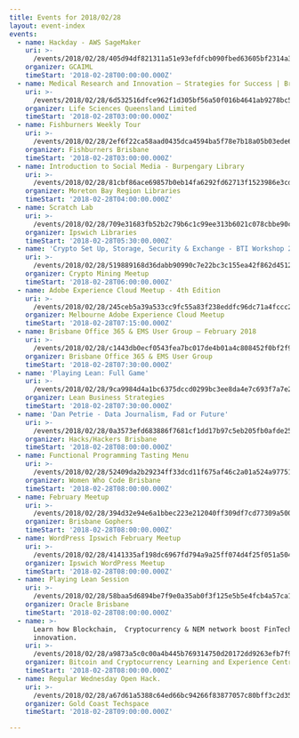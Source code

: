 ```yaml
---
title: Events for 2018/02/28
layout: event-index
events:
  - name: Hackday - AWS SageMaker
    uri: >-
      /events/2018/02/28/405d94df821311a51e93efdfcb090fbed63605bf2314a3cd4dd62c8fe1286ebe
    organizer: GCAIML
    timeStart: '2018-02-28T00:00:00.000Z'
  - name: Medical Research and Innovation – Strategies for Success | Brisbane
    uri: >-
      /events/2018/02/28/6d532516dfce962f1d305bf56a50f016b4641ab9278bc54da04953419a9e3213
    organizer: Life Sciences Queensland Limited
    timeStart: '2018-02-28T03:00:00.000Z'
  - name: Fishburners Weekly Tour
    uri: >-
      /events/2018/02/28/2ef6f22ca58aad0435dca4594ba5f78e7b18a05b03ede6347f480a37359e8733
    organizer: Fishburners Brisbane
    timeStart: '2018-02-28T03:00:00.000Z'
  - name: Introduction to Social Media - Burpengary Library
    uri: >-
      /events/2018/02/28/81cbf86ace69857b0eb14fa6292fd62713f1523986e3cd1cc31dae40dd092de2
    organizer: Moreton Bay Region Libraries
    timeStart: '2018-02-28T04:00:00.000Z'
  - name: Scratch Lab
    uri: >-
      /events/2018/02/28/709e31683fb52b2c79b6c1c99ee313b6021c078cbbe90cc245d8b1feb7d716d2
    organizer: Ipswich Libraries
    timeStart: '2018-02-28T05:30:00.000Z'
  - name: 'Crypto Set Up, Storage, Security & Exchange - BTI Workshop 2'
    uri: >-
      /events/2018/02/28/519889168d36dabb90990c7e22bc3c155ea42f862d45120737a09ebeb2fdc887
    organizer: Crypto Mining Meetup
    timeStart: '2018-02-28T06:00:00.000Z'
  - name: Adobe Experience Cloud Meetup - 4th Edition
    uri: >-
      /events/2018/02/28/245ceb5a39a533cc9fc55a83f238eddfc96dc71a4fccc229fed70ce1d69402ba
    organizer: Melbourne Adobe Experience Cloud Meetup
    timeStart: '2018-02-28T07:15:00.000Z'
  - name: Brisbane Office 365 & EMS User Group – February 2018
    uri: >-
      /events/2018/02/28/c1443db0ecf0543fea7bc017de4b01a4c808452f0bf2f9f53ca84af143efe63a
    organizer: Brisbane Office 365 & EMS User Group
    timeStart: '2018-02-28T07:30:00.000Z'
  - name: 'Playing Lean: Full Game'
    uri: >-
      /events/2018/02/28/9ca9984d4a1bc6375dccd0299bc3ee8da4e7c693f7a7e25131036ebd69ef7edc
    organizer: Lean Business Strategies
    timeStart: '2018-02-28T07:30:00.000Z'
  - name: 'Dan Petrie - Data Journalism, Fad or Future'
    uri: >-
      /events/2018/02/28/0a3573efd683886f7681cf1dd17b97c5eb205fb0afde2575ae1dde5e568d8339
    organizer: Hacks/Hackers Brisbane
    timeStart: '2018-02-28T08:00:00.000Z'
  - name: Functional Programming Tasting Menu
    uri: >-
      /events/2018/02/28/52409da2b29234ff33dcd11f675af46c2a01a524a97751198115538a25a2243d
    organizer: Women Who Code Brisbane
    timeStart: '2018-02-28T08:00:00.000Z'
  - name: February Meetup
    uri: >-
      /events/2018/02/28/394d32e94e6a1bbec223e212040ff309df7cd77309a500115d5e0660419e57b6
    organizer: Brisbane Gophers
    timeStart: '2018-02-28T08:00:00.000Z'
  - name: WordPress Ipswich February Meetup
    uri: >-
      /events/2018/02/28/4141335af198dc6967fd794a9a25ff074d4f25f051a504ec1dcac7ee74103e05
    organizer: Ipswich WordPress Meetup
    timeStart: '2018-02-28T08:00:00.000Z'
  - name: Playing Lean Session
    uri: >-
      /events/2018/02/28/58baa5d6894be7f9e0a35ab0f3f125e5b5e4fcb4a57ca111e1f01a1c1eeedf2e
    organizer: Oracle Brisbane
    timeStart: '2018-02-28T08:00:00.000Z'
  - name: >-
      Learn how Blockchain,  Cryptocurrency & NEM network boost FinTech
      innovation.
    uri: >-
      /events/2018/02/28/a9873a5c0c00a4b445b769314750d20172dd9263efb7f9e0316857ed3991c0e8
    organizer: Bitcoin and Cryptocurrency Learning and Experience Centre
    timeStart: '2018-02-28T08:00:00.000Z'
  - name: Regular Wednesday Open Hack.
    uri: >-
      /events/2018/02/28/a67d61a5388c64ed66bc94266f83877057c80bff3c2d35fad84e90404c0ddc20
    organizer: Gold Coast Techspace
    timeStart: '2018-02-28T09:00:00.000Z'

---
```

